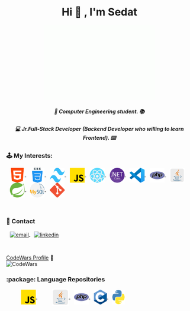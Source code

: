 
<h1 align="center">Hi 🥳  , I'm Sedat</h1>



<p align="center"><img src="images/giphy.gif"height="200" width="300"></p>
<h5 align="center">  🏢	 Computer Engineering student. 📚 </h5>
<h5 align="center"> 💻  Jr.Full-Stack Developer (Backend Developer who willing to learn Frontend). ⌨️ </h5>
<h3 align="left">🕹️ My Interests:</h3>

<p align="left">
	<a href = "https://developer.mozilla.org/en-US/docs/Web/HTML" target="_blank" style="margin-left:10px">
		<img align="center" src="/images/html.png" alt="Html" height="40" width="40" />
	</a>
	<a href = "https://developer.mozilla.org/en-US/docs/Web/CSS" target="_blank" style="margin-left:10px" >
		<img align="center" src="/images/css.png" alt="Css" height="40" width="40" />
	</a>
	<a href = "https://tailwindcss.com/" target="_blank" style="margin-left:10px">
		<img align="center" src="/images/tailwind.svg" alt="Tailwind" height="40" width="40" />
	</a>
	<a href = "https://www.javascript.com/" target="_blank" style="margin-left:10px">
		<img align="center" src="/images/js.png" alt="Javascript" height="40" width="40" />
	</a>
	<a href = "https://reactjs.org/" target="_blank" style="margin-left:10px">
		<img align="center" src="/images/react.png" alt="React" height="40" width="40" />
	</a>
	<a href = "https://dotnet.microsoft.com/en-us/" target="_blank" style="margin-left:10px">
		<img align="center" src="/images/netcore.png" alt="Asp.Net Core" height="40" width="40" />
	</a>
	<a href = "https://code.visualstudio.com/" target="_blank" style="margin-left:10px">
		<img align="center" src="/images/vscode.png" alt="VsCode" height="40" width="40" />
	</a>
	<a href = "https://www.php.net/" target="_blank" style="margin-left:10px">
		<img align="center" src="/images/php.png" alt="Php" height="40" width="40" />
	</a>
	<a href = "https://www.java.com/tr/" target="_blank" style="margin-left:10px">
		<img align="center" src="/images/java.png" alt="Spring" height="40" width="40" />
	</a>
	<a href = "https://spring.io/" target="_blank" style="margin-left:10px">
		<img align="center" src="/images/spring.svg" alt="Spring" height="40" width="40" />
	</a>
	<a href = "https://www.mysql.com/" target="_blank" style="margin-left:10px">
		<img align="center" src="/images/mysql.png" alt="MySQL" height="40" width="40" />
	</a>
	<a href = "https://git-scm.com/" target="_blank" style="margin-left:10px">
		<img align="center" src="/images/git.png" alt="Git" height="40" width="40" />
	</a>
</p>

<br>
<h3 align="left">📧 Contact</h3>

<p align="left">
	<a href="mailto:sedatbilece.contact@gmail.com" target="_blank" style="margin-left:10px">
		<img align="center" src="https://upload.wikimedia.org/wikipedia/commons/7/7e/Gmail_icon_%282020%29.svg" alt="email" height="40" width="40" />
	</a>
	<a href="https://www.linkedin.com/in/sedat-bilece-504a92197/" target="_blank" style="margin-left:10px">
		<img align="center" src="https://upload.wikimedia.org/wikipedia/commons/c/c9/Linkedin.svg" alt="linkedin" height="40" width="40" />
	</a>
	
</p>
<br>
<p align="left">

  [CodeWars Profile](https://www.codewars.com/users/sedatbilece)  :abacus:     
	![CodeWars](https://www.codewars.com/users/sedatbilece/badges/large) 

 </p>
 

 <p align="left">
	
<h3 align="left"> :package: Language Repositories </h3>

<a href="https://github.com/sedatbilece/JAVASCRIPT" target="_blank" style="margin-left:40px">
		<img align="center" src="/images/js.png" alt="javascript" height="40" width="40" />
	</a>
	<a href="https://github.com/sedatbilece/Java" target="_blank" style="margin-left:40px">
		<img align="center" src="/images/java.png" alt="java" height="45" width="45" />
	</a>
	<a href = "https://github.com/sedatbilece/PHP" target="_blank" style="margin-left:10px">
		<img align="center" src="/images/php.png" alt="Php" height="40" width="40" />
	</a>
	<a href = "https://github.com/sedatbilece/C-language" target="_blank" style="margin-left:10px">
		<img align="center" src="/images/c.png" alt="Php" height="40" width="35" />
	</a>
	<a href = "https://github.com/sedatbilece/Python" target="_blank" style="margin-left:10px">
		<img align="center" src="/images/python.png" alt="Php" height="40" width="35" />
	</a>
	

 </p>

